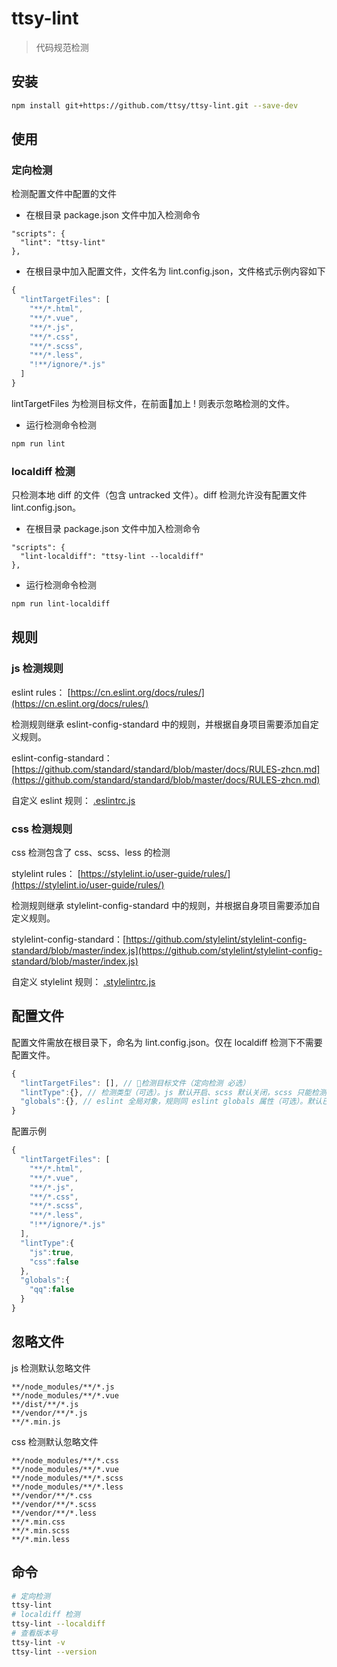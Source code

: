 # ttsy-lint

> 代码规范检测

## 安装

``` bash
npm install git+https://github.com/ttsy/ttsy-lint.git --save-dev
```
## 使用

### 定向检测

检测配置文件中配置的文件

- 在根目录 package.json 文件中加入检测命令 

```
"scripts": {
  "lint": "ttsy-lint"
},
```

- 在根目录中加入配置文件，文件名为 lint.config.json，文件格式示例内容如下

```js
{
  "lintTargetFiles": [
    "**/*.html",
    "**/*.vue",
    "**/*.js",
    "**/*.css",
    "**/*.scss",
    "**/*.less",
    "!**/ignore/*.js"
  ]
}
```

lintTargetFiles 为检测目标文件，在前面加上 ! 则表示忽略检测的文件。

- 运行检测命令检测

``` bash
npm run lint
```

### localdiff 检测

只检测本地 diff 的文件（包含 untracked 文件）。diff 检测允许没有配置文件 lint.config.json。

- 在根目录 package.json 文件中加入检测命令 

```
"scripts": {
  "lint-localdiff": "ttsy-lint --localdiff"
},
```

- 运行检测命令检测

``` bash
npm run lint-localdiff
```

## 规则

### js 检测规则

eslint rules：
[https://cn.eslint.org/docs/rules/](https://cn.eslint.org/docs/rules/)

检测规则继承 eslint-config-standard 中的规则，并根据自身项目需要添加自定义规则。

eslint-config-standard：[https://github.com/standard/standard/blob/master/docs/RULES-zhcn.md](https://github.com/standard/standard/blob/master/docs/RULES-zhcn.md)

自定义 eslint 规则：
[.eslintrc.js](./.eslintrc.js)

### css 检测规则

css 检测包含了 css、scss、less 的检测

stylelint rules：
[https://stylelint.io/user-guide/rules/](https://stylelint.io/user-guide/rules/)

检测规则继承 stylelint-config-standard 中的规则，并根据自身项目需要添加自定义规则。

stylelint-config-standard：[https://github.com/stylelint/stylelint-config-standard/blob/master/index.js](https://github.com/stylelint/stylelint-config-standard/blob/master/index.js)

自定义 stylelint 规则：
[.stylelintrc.js](./.stylelintrc.js)

## 配置文件

配置文件需放在根目录下，命名为 lint.config.json。仅在 localdiff 检测下不需要配置文件。

```js
{
  "lintTargetFiles": [], // 检测目标文件（定向检测 必选）
  "lintType":{}, // 检测类型（可选）。js 默认开启、scss 默认关闭，scss 只能检测 .scss 文件而不能检测 .vue 文件
  "globals":{}, // eslint 全局对象，规则同 eslint globals 属性（可选）。默认已经配置了 $ 和 jQuery 变量。
}
```

配置示例

```js
{
  "lintTargetFiles": [
    "**/*.html",
    "**/*.vue",
    "**/*.js",
    "**/*.css",
    "**/*.scss",
    "**/*.less",
    "!**/ignore/*.js"
  ],
  "lintType":{
    "js":true,
    "css":false
  },
  "globals":{
    "qq":false
  }
}
```

## 忽略文件

js 检测默认忽略文件

```
**/node_modules/**/*.js
**/node_modules/**/*.vue
**/dist/**/*.js
**/vendor/**/*.js
**/*.min.js
```

css 检测默认忽略文件

```
**/node_modules/**/*.css
**/node_modules/**/*.vue
**/node_modules/**/*.scss
**/node_modules/**/*.less
**/vendor/**/*.css
**/vendor/**/*.scss
**/vendor/**/*.less
**/*.min.css
**/*.min.scss
**/*.min.less
```

## 命令

``` bash
# 定向检测
ttsy-lint
# localdiff 检测
ttsy-lint --localdiff
# 查看版本号
ttsy-lint -v
ttsy-lint --version
```